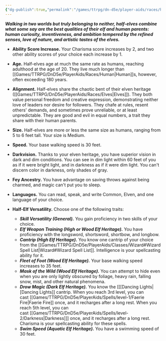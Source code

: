 ```yaml
---
{"dg-publish":true,"permalink":"/games/ttrpg/dn-d5e/player-aids/races/half-elf/","tags":["TTRPG/DND/5e"]}
---
```



_**Walking in two worlds but truly belonging to neither, half-elves combine what some say are the best qualities of their elf and human parents: human curiosity, inventiveness, and ambition tempered by the refined senses, love of nature, and artistic tastes of the elves.**_

- **Ability Score Increase.** Your Charisma score increases by 2, and two other ability scores of your choice each increase by 1.

- **Age.** Half-elves age at much the same rate as humans, reaching adulthood at the age of 20. They live much longer than [[Games/TTRPG/DnD5e/PlayerAids/Races/Human\|Human]]s, however, often exceeding 180 years.

- **Alignment.** Half-elves share the chaotic bent of their elven heritage ([[Games/TTRPG/DnD5e/PlayerAids/Races/Elves\|Elves]]). They both value personal freedom and creative expression, demonstrating neither love of leaders nor desire for followers. They chafe at rules, resent others' demands, and sometimes prove unreliable, or at least unpredictable. They are good and evil in equal numbers, a trait they share with their human parents.

- **Size.** Half-elves are more or less the same size as humans, ranging from 5 to 6 feet tall. Your size is Medium.

- **Speed.** Your base walking speed is 30 feet.

- **Darkvision.** Thanks to your elven heritage, you have superior vision in dark and dim conditions. You can see in dim light within 60 feet of you as if it were bright light, and in darkness as if it were dim light. You can't discern color in darkness, only shades of gray.

- **Fey Ancestry.** You have advantage on saving throws against being charmed, and magic can't put you to sleep.

- **Languages.** You can read, speak, and write Common, Elven, and one language of your choice.

- **Half-Elf Versatility.** Choose one of the following traits:
    - _**Skill Versatility (General).**_ You gain proficiency in two skills of your choice.
    - _**Elf Weapon Training (High or Wood Elf Heritage).**_ You have proficiency with the longsword, shortsword, shortbow, and longbow.
    - _**Cantrip (High Elf Heritage).**_ You know one cantrip of your choice from the [[Games/TTRPG/DnD5e/PlayerAids/Classes/Wizard#Wizard Spell List\|Wizard#Wizard Spell List]]. Intelligence is your spellcasting ability for it.
    - _**Fleet of Foot (Wood Elf Heritage).**_ Your base walking speed increases to 35 feet.
    - _**Mask of the Wild (Wood Elf Heritage).**_ You can attempt to hide even when you are only lightly obscured by foliage, heavy rain, falling snow, mist, and other natural phenomena.
    - _**Drow Magic (Dark Elf Heritage).**_ You know the [[[Dancing Lights\|[Dancing Lights]] cantrip. When you reach 3rd level, you can cast [[Games/TTRPG/DnD5e/PlayerAids/Spells/level-1/Faerie Fire\|Faerie Fire]] once, and it recharges after a long rest. When you reach 5th level, you can cast [[Games/TTRPG/DnD5e/PlayerAids/Spells/level-2/Darkness\|Darkness]]] once, and it recharges after a long rest. Charisma is your spellcasting ability for these spells.
    - _**Swim Speed (Aquatic Elf Heritage).**_ You have a swimming speed of 30 feet.